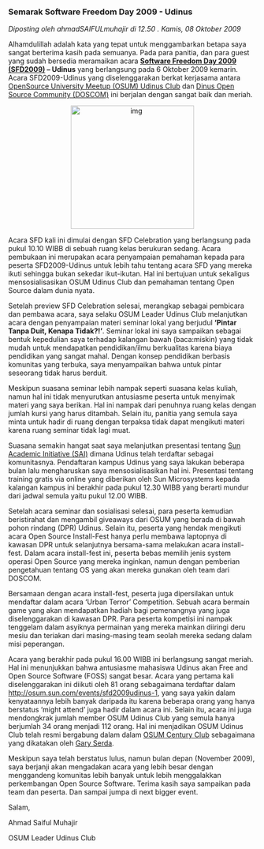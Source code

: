 ### **Semarak Software Freedom Day 2009 - Udinus**
_Diposting oleh ahmadSAIFULmuhajir di 12.50 . Kamis, 08 Oktober 2009_

Alhamdulillah adalah kata yang tepat untuk menggambarkan betapa saya sangat berterima kasih pada semuanya. Pada para panitia, dan para guest yang sudah bersedia meramaikan acara **[Software Freedom Day 2009 (SFD2009)](http://osum.sun.com/events/sfd2009udinus-1) – Udinus** yang berlangsung pada 6 Oktober 2009 kemarin. Acara SFD2009-Udinus yang diselenggarakan berkat kerjasama antara [OpenSource University Meetup (OSUM) Udinus Club](http://osum.sun.com/group/udinus) dan [Dinus Open Source Community (DOSCOM)](http://www.doscom.org/) ini berjalan dengan sangat baik dan meriah.

<div align="center">
	<img src="./posts/2009-10-08-semarak-software-freedom-day-2009/PIC_0876.JPG" height="250px" alt="img">
</div> 

Acara SFD kali ini dimulai dengan SFD Celebration yang berlangsung pada pukul 10.10 WIBB di sebuah ruang kelas berukuran sedang. Acara pembukaan ini merupakan acara penyampaian pemahaman kepada para peserta SFD2009-Udinus untuk lebih tahu tentang acara SFD yang mereka ikuti sehingga bukan sekedar ikut-ikutan. Hal ini bertujuan untuk sekaligus mensosialisasikan OSUM Udinus Club dan pemahaman tentang Open Source dalam dunia nyata.

Setelah preview SFD Celebration selesai, merangkap sebagai pembicara dan pembawa acara, saya selaku OSUM Leader Udinus Club melanjutkan acara dengan penyampaian materi seminar lokal yang berjudul **‘Pintar Tanpa Duit, Kenapa Tidak?!’**. Seminar lokal ini saya sampaikan sebagai bentuk kepedulian saya terhadap kalangan bawah (baca:miskin) yang tidak mudah untuk mendapatkan pendidikan/ilmu berkualitas karena biaya pendidikan yang sangat mahal. Dengan konsep pendidikan berbasis komunitas yang terbuka, saya menyampaikan bahwa untuk pintar seseorang tidak harus berduit.

Meskipun suasana seminar lebih nampak seperti suasana kelas kuliah, namun hal ini tidak menyurutkan antusiasme peserta untuk menyimak materi yang saya berikan. Hal ini nampak dari penuhnya ruang kelas dengan jumlah kursi yang harus ditambah. Selain itu, panitia yang semula saya minta untuk hadir di ruang dengan terpaksa tidak dapat mengikuti materi karena ruang seminar tidak lagi muat.

Suasana semakin hangat saat saya melanjutkan presentasi tentang [Sun Academic Initiative (SAI)](http://osum.sun.com/notes/Get_Trained_-_Get_Certified) dimana Udinus telah terdaftar sebagai komunitasnya. Pendaftaran kampus Udinus yang saya lakukan beberapa bulan lalu mengharuskan saya mensosialisasikan hal ini. Presentasi tentang training gratis via online yang diberikan oleh Sun Microsystems kepada kalangan kampus ini berakhir pada pukul 12.30 WIBB yang berarti mundur dari jadwal semula yaitu pukul 12.00 WIBB.

Setelah acara seminar dan sosialisasi selesai, para peserta kemudian beristirahat dan mengambil giveaways dari OSUM yang berada di bawah pohon rindang (DPR) Udinus. Selain itu, peserta yang hendak mengikuti acara Open Source Install-Fest hanya perlu membawa laptopnya di kawasan DPR untuk selanjutnya bersama-sama melakukan acara install-fest. Dalam acara install-fest ini, peserta bebas memilih jenis system operasi Open Source yang mereka inginkan, namun dengan pemberian pengetahuan tentang OS yang akan mereka gunakan oleh team dari DOSCOM.

Bersamaan dengan acara install-fest, peserta juga dipersilakan untuk mendaftar dalam acara ‘Urban Terror’ Competition. Sebuah acara bermain game yang akan mendapatkan hadiah bagi pemenangnya yang juga diselenggarakan di kawasan DPR. Para peserta kompetisi ini nampak tenggelam dalam asyiknya permainan yang mereka mainkan diiringi deru mesiu dan teriakan dari masing-masing team seolah mereka sedang dalam misi peperangan.

Acara yang berakhir pada pukul 16.00 WIBB ini berlangsung sangat meriah. Hal ini menunjukkan bahwa antusiasme mahasiswa Udinus akan Free and Open Source Software (FOSS) sangat besar. Acara yang pertama kali diselenggarakan ini diikuti oleh 81 orang sebagaimana terdaftar dalam <http://osum.sun.com/events/sfd2009udinus-1>, yang saya yakin dalam kenyataannya lebih banyak daripada itu karena beberapa orang yang hanya berstatus ‘might attend’ juga hadir dalam acara ini. Selain itu, acara ini juga mendongkrak jumlah member OSUM Udinus Club yang semula hanya berjumlah 34 orang menjadi 112 orang. Hal ini menjadikan OSUM Udinus Club telah resmi bergabung dalam dalam [OSUM Century Club](http://osum.sun.com/profiles/blogs/university-of-dian-nuswantoro) sebagaimana yang dikatakan oleh [Gary Serda](http://osum.sun.com/profile/GarySerda).

Meskipun saya telah berstatus lulus, namun bulan depan (November 2009), saya berjanji akan mengadakan acara yang lebih besar dengan menggandeng komunitas lebih banyak untuk lebih menggalakkan perkembangan Open Source Software. Terima kasih saya sampaikan pada team dan peserta. Dan sampai jumpa di next bigger event.

Salam,

Ahmad Saiful Muhajir

OSUM Leader Udinus Club